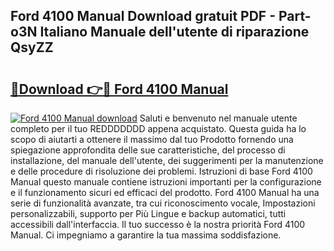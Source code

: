 ## Ford 4100 Manual Download gratuit PDF - Part-o3N Italiano Manuale dell'utente di riparazione QsyZZ

# <h2><a href="http://dfh3sc.blite.top/?on=Ford+4100+Manual">🔗Download 👉🔴 Ford 4100 Manual</a></h2>

[![Ford 4100 Manual download](https://i.imgur.com/lujVjoI.png)](http://dfh3sc.blite.top/?on=Ford+4100+Manual)
Saluti e benvenuto nel manuale utente completo per il tuo REDDDDDDD appena acquistato. Questa guida ha lo scopo di aiutarti a ottenere il massimo dal tuo Prodotto fornendo una spiegazione approfondita delle sue caratteristiche, del processo di installazione, del manuale dell'utente, dei suggerimenti per la manutenzione e delle procedure di risoluzione dei problemi. Istruzioni di base Ford 4100 Manual questo manuale contiene istruzioni importanti per la configurazione e il funzionamento sicuri ed efficaci del prodotto. Ford 4100 Manual ha una serie di funzionalità avanzate, tra cui riconoscimento vocale, Impostazioni personalizzabili, supporto per Più Lingue e backup automatici, tutti accessibili dall'interfaccia. Il tuo successo è la nostra priorità Ford 4100 Manual. Ci impegniamo a garantire la tua massima soddisfazione.
